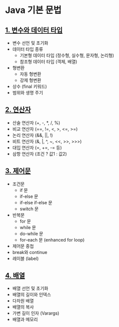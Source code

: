 # Java 기본 문법

## [1. 변수와 데이터 타입](https://github.com/ChoiJeonSeok/TIL/blob/master/Java/Basic_Java/Java_Basic_Syntax/Java_variables_and_data_types.md)
   - 변수 선언 및 초기화
   - 데이터 타입 종류
      - 기본형 데이터 타입 (정수형, 실수형, 문자형, 논리형)
      - 참조형 데이터 타입 (객체, 배열)
   - 형변환
      - 자동 형변환
      - 강제 형변환
   - 상수 (final 키워드)
   - 범위와 생명 주기

## [2. 연산자](https://github.com/ChoiJeonSeok/TIL/blob/master/Java/Basic_Java/Java_Basic_Syntax/Java_operators.md)
   - 산술 연산자 (+, -, *, /, %)
   - 비교 연산자 (==, !=, <, >, <=, >=)
   - 논리 연산자 (&&, ||, !)
   - 비트 연산자 (&, |, ^, ~, <<, >>, >>>)
   - 대입 연산자 (=, +=, -= 등)
   - 삼항 연산자 (조건 ? 값1 : 값2)

## [3. 제어문](https://github.com/ChoiJeonSeok/TIL/blob/master/Java/Basic_Java/Java_Basic_Syntax/Java_control_statements.md)
   - 조건문
      - if 문
      - if-else 문
      - if-else if-else 문
      - switch 문
   - 반복문
      - for 문
      - while 문
      - do-while 문
      - for-each 문 (enhanced for loop)
   - 제어문 중첩
   - break와 continue
   - 레이블 (label)

## [4. 배열](https://github.com/ChoiJeonSeok/TIL/blob/master/Java/Basic_Java/Java_Basic_Syntax/Java_arrays.md)
   - 배열 선언 및 초기화
   - 배열의 길이와 인덱스
   - 다차원 배열
   - 배열의 복사
   - 가변 길이 인자 (Varargs)
   - 배열과 메모리
